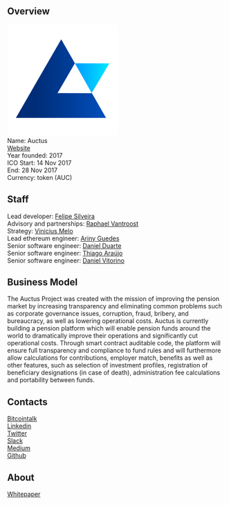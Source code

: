 ## Overview
![Auctus logo](../projects/logo/auctus.png)  
Name: Auctus  
[Website](https://auctus.org/)   
Year founded: 2017  
ICO Start: 14 Nov 2017  
End: 28 Nov 2017  
Currency: token (AUC)	 
## Staff 
Lead developer: [Felipe Silveira](../people/felipe_silveira.md)   
Advisory and partnerships:  [Raphael Vantroost](../people/raphael_vantroost.md)   
Strategy:  [Vinicius Melo](../people/vinicius_melo.md)  
Lead ethereum engineer:  [Ariny Guedes](../people/ariny_guedes.md)  
Senior software engineer:  [Daniel Duarte](../people/daniel_duarte.md)  
Senior software engineer:  [Thiago Araújo](../people/thiago_araújo.md)  
Senior software engineer:  [Daniel Vitorino](../people/daniel_vitorino.md)  

## Business Model
The Auctus Project was created with the mission of improving the pension market by increasing transparency and eliminating common problems such as corporate governance issues, corruption, fraud, bribery, and bureaucracy, as well as lowering operational costs. Auctus is currently building a pension platform which will enable pension funds around the world to dramatically improve their operations and significantly cut operational costs. Through smart contract auditable code, the platform will ensure full transparency and compliance to fund rules and will furthermore allow calculations for contributions, employer match, benefits as well as other features, such as selection of investment profiles, registration of beneficiary designations (in case of death), administration fee calculations and portability between funds.

## Contacts  
[Bitcointalk]()     
[Linkedin](https://www.linkedin.com/company/24996477/)  
[Twitter](https://twitter.com/AuctusProject)      
[Slack](https://auctus-project.slack.com/join/shared_invite/MjM5NTU3NTI5OTA5LTE1MDUxNTkxMjgtZWI2MDY3MGMxNQ)  
[Medium](https://medium.com/auctus)  
[Github](https://github.com/AuctusProject/)

  
## About 
[Whitepaper](https://dl.auctus.org/Auctus_Whitepaper.pdf)
